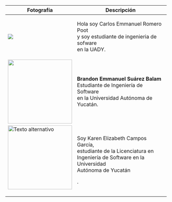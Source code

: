 ﻿
| Fotografía| Descripción |
|--|--|
| <p><img src="https://media.licdn.com/dms/image/D4E03AQFLLHEzEOQKEA/profile-displayphoto-shrink_200_200/0/1695308170237?e=1700697600&v=beta&t=lpqgL8cNYcfRurkZGyWQeNg2FbYvTPiFMiGBF99pqo8"></p>| <p> Hola soy Carlos Emmanuel Romero Poot <br>y soy estudiante de ingenieria de sofware <br>en la UADY.</p>|
|<img src="https://media.licdn.com/dms/image/D4E03AQEwUlqq_TsDXg/profile-displayphoto-shrink_800_800/0/1693428513322?e=1700697600&v=beta&t=EkEV9O9E1-fpAd7MkT7L0zX-VBtRl4QAFxArxQc5YGw" width="200">|<p><b>Brandon Emmanuel Suárez Balam</b><br>Estudiante de Ingeniería de Software </br> en la Universidad Autónoma de Yucatán.</p>|||
| <img src="https://media.licdn.com/dms/image/D4E03AQF91bqFx-LNrg/profile-displayphoto-shrink_200_200/0/1693262431956?e=1700697600&v=beta&t=SuILuR_yEG2UENeaGLbW5LIH9hulRp14zx5GnBRf5U8" alt="Texto alternativo" width="200" height="200"> | <p>Soy Karen Elizabeth Campos García,<br> estudiante de la Licenciatura en <br>Ingeniería de Software  en la Universidad <br>Autónoma de Yucatán</p>.   |
|  |   |
|  |   |
|  |   |


<!--stackedit_data:
eyJoaXN0b3J5IjpbMTI3OTI0NTkxOSwyMDkxMDIwNzYzLC0xOD
IwNDg4MTgxXX0=
-->
